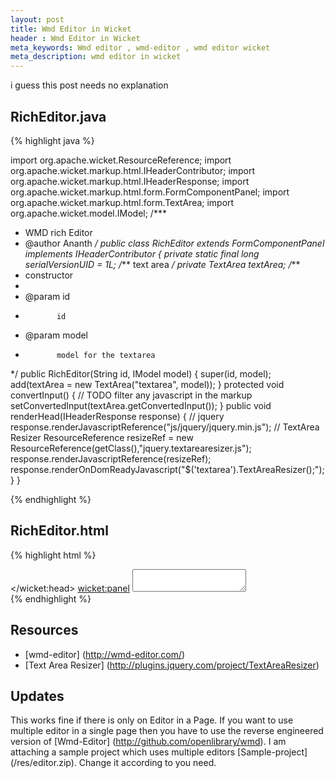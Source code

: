 ```yaml
---
layout: post
title: Wmd Editor in Wicket
header : Wmd Editor in Wicket
meta_keywords: Wmd editor , wmd-editor , wmd editor wicket
meta_description: wmd editor in wicket
---
```

i guess this post needs no explanation

RichEditor.java
---------------
{% highlight java %}

import org.apache.wicket.ResourceReference;
import org.apache.wicket.markup.html.IHeaderContributor;
import org.apache.wicket.markup.html.IHeaderResponse;
import org.apache.wicket.markup.html.form.FormComponentPanel;
import org.apache.wicket.markup.html.form.TextArea;
import org.apache.wicket.model.IModel;
/***
* WMD rich Editor
* @author Ananth
*/
public class RichEditor extends FormComponentPanel implements
IHeaderContributor
{
private static final long	serialVersionUID	= 1L;
/*** text area */
private TextArea			textArea;
/***
* constructor
*
* @param id
*            id
* @param model
*            model for the textarea
*/
public RichEditor(String id, IModel model)
{
super(id, model);
add(textArea = new TextArea("textarea", model));
}
protected void convertInput()
{
// TODO filter any javascript in the markup
setConvertedInput(textArea.getConvertedInput());
}
 public void renderHead(IHeaderResponse response)
{
// jquery
response.renderJavascriptReference("js/jquery/jquery.min.js");
// TextArea Resizer
ResourceReference resizeRef = new ResourceReference(getClass(),"jquery.textarearesizer.js");
response.renderJavascriptReference(resizeRef);
response.renderOnDomReadyJavascript("$('textarea').TextAreaResizer();");
 }
}

{% endhighlight %}

RichEditor.html
---------------
{% highlight html %}

<html xmlns:wicket>
<wicket:head>
	<style type="text/css">
div.grippie {
	background: #EEEEEE url(img/grippie.png) no-repeat scroll center 2px;
	border-color: #DDDDDD;
	border-style: solid;
	border-width: 0pt 1px 1px;
	cursor: s-resize;
	height: 9px;
	overflow: hidden;
}

.resizable-textarea textarea {
	display: block;
	margin-bottom: 0pt;
	width: 95%;
	height: 20%;
}
</style>
</wicket:head>
<wicket:panel>
	<textarea id="myTextarea" wicket:id="textarea">
  </textarea>
	<script type="text/javascript">
	// to set WMD's options programatically, define a "wmd_options" object with whatever settings
	// you want to override.  Here are the defaults:
	wmd_options = {
		// format sent to the server.  Use "Markdown" to return the markdown source.
		output : "HTML",

		// line wrapping length for lists, blockquotes, etc.
		lineLength : 40,

		// toolbar buttons.  Undo and redo get appended automatically.
		buttons : "bold italic | link blockquote code image | ol ul heading hr",

		// option to automatically add WMD to the first textarea found.  See apiExample.html for usage.
		autostart : true
	};
</script>
	<wicket:link>
		<script type="text/javascript" src="wmd.js"></script>
	</wicket:link>
	<div class="wmd-preview"></div>
</wicket:panel>
</html>
{% endhighlight %}

Resources 
---------
*	[wmd-editor] (http://wmd-editor.com/)
* 	[Text Area Resizer] (http://plugins.jquery.com/project/TextAreaResizer)

Updates
-------
This works fine if there is only on Editor in a Page. If you want to use multiple editor in a single page then you have to use
the reverse engineered version of [Wmd-Editor] (http://github.com/openlibrary/wmd). I am attaching a sample project which uses
multiple editors [Sample-project] (/res/editor.zip). Change it according to you need.
